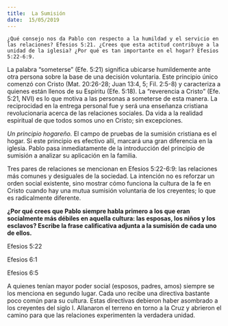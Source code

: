 ```yaml
---
title:  La Sumisión
date:  15/05/2019
---
```


`¿Qué consejo nos da Pablo con respecto a la humildad y el servicio en las relaciones? Efesios 5:21. ¿Crees que esta actitud contribuye a la unidad de la iglesia? ¿Por qué es tan importante en el hogar? Efesios 5:22-6:9.`

La palabra “someterse” (Efe. 5:21) significa ubicarse humildemente ante otra persona sobre la base de una decisión voluntaria. Este principio único comenzó con Cristo (Mat. 20:26-28; Juan 13:4, 5; Fil. 2:5-8) y caracteriza a quienes están llenos de su Espíritu (Efe. 5:18). La “reverencia a Cristo” (Efe. 5:21, NVI) es lo que motiva a las personas a someterse de esta manera. La reciprocidad en la entrega personal fue y será una enseñanza cristiana revolucionaria acerca de las relaciones sociales. Da vida a la realidad espiritual de que todos somos uno en Cristo; sin excepciones.

_Un principio hogareño._ El campo de pruebas de la sumisión cristiana es el hogar. Si este principio es efectivo allí, marcará una gran diferencia en la iglesia. Pablo pasa inmediatamente de la introducción del principio de sumisión a analizar su aplicación en la familia.

Tres pares de relaciones se mencionan en Efesios 5:22-6:9: las relaciones más comunes y desiguales de la sociedad. La intención no es reforzar un orden social existente, sino mostrar cómo funciona la cultura de la fe en Cristo cuando hay una mutua sumisión voluntaria de los creyentes; lo que es radicalmente diferente.

**¿Por qué crees que Pablo siempre habla primero a los que eran socialmente más débiles en aquella cultura: las esposas, los niños y los esclavos? Escribe la frase calificativa adjunta a la sumisión de cada uno de ellos.**

Efesios 5:22

Efesios 6:1

Efesios 6:5

A quienes tenían mayor poder social (esposos, padres, amos) siempre se los menciona en segundo lugar. Cada uno recibe una directiva bastante poco común para su cultura. Estas directivas debieron haber asombrado a los creyentes del siglo I. Allanaron el terreno en torno a la Cruz y abrieron el camino para que las relaciones experimenten la verdadera unidad.